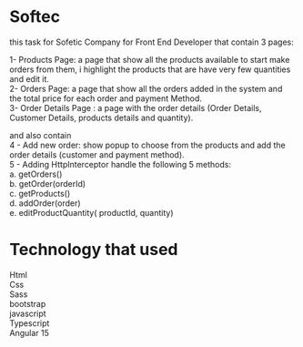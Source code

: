 # Softec

this task for Sofetic Company for Front End Developer that contain 3 pages:

1- Products Page: a page that show all the products available to start make orders from them, i 
  highlight the products that are have very few quantities and edit it. <br />
2- Orders Page: a page that show all the orders added in the system and the total price for each 
   order and payment Method. <br />
3- Order Details Page : a page with the order details (Order Details, Customer Details, products 
    details and quantity). <br />
 
 and also contain  <br />
4 -  Add new order: show popup to choose from the products and add the order details (customer and payment method). <br />
5 - Adding  HttpInterceptor handle the following 5 methods: <br />
      a. getOrders() <br />
      b. getOrder(orderId) <br />
      c. getProducts() <br />
      d. addOrder(order) <br />
      e. editProductQuantity( productId, quantity) <br />
      
      
 # Technology that used 
  Html <br />
  Css <br />
  Sass <br />
  bootstrap <br />
  javascript <br />
  Typescript <br />
   Angular 15 <br />   
